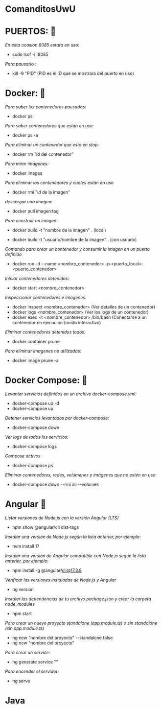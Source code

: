 # ComanditosUwU

# PUERTOS: 🔮
 *En esta ocasion 8085 estara en uso:*
 
 - sudo lsof -i :8085
   
*Para pausarlo :*

- kill -9 "PID" (PID es el ID que se mostrara del puerto en uso)

# Docker: 🐳
 *Para saber los contenedores pausados:*
 
 - docker ps
   
 *Para saber contenedores que estan en uso:*

 - docker ps -a

 *Para eliminar un contenedor que esta en stop:*

 - docker rm "id del contenedor"
   
 *Para mirar imagenes:*

 - docker images
   
 *Para eliminar los contenedores y cuales estan en uso*

 - docker rmi "id de la imagen"

 *descargar una imagen:*
 - docker pull imagen:tag  

 *Para construir un imagen:* 
 
 - docker build -t "nombre de la imagen" . (local)
   
 - docker build -t "usuario/nombre de la imagen" . (con usuario)

 *Comando para crear un contenedor y consumir la imagen en un puerto definido*
 
 - docker run -d --name <nombre_contenedor> -p <puerto_local>:<puerto_contenedor> <imagen>

 *Iniciar contenedores detenidos:*
 
 - docker start <nombre_contenedor>

 *Inspeccionar contenedores e imágenes:*

 -  docker inspect <nombre_contenedor> (Ver detalles de un contenedor)
 -  docker logs <nombre_contenedor> (Ver los logs de un contenedor)
 -  docker exec -it <nombre_contenedor> /bin/bash (Conectarse a un contenedor en ejecución (modo interactivo)

 *Eliminar contenedores detenidos todos:*
 
 - docker container prune

 *Para eliminar imagenes no utilizadas:*

 - docker image prune -a

# Docker Compose: 🐳 

*Levantar servicios definidos en un archivo docker-compose.yml:*
- docker-compose up -d
- docker-compose up

*Detener servicios levantados por docker-compose:*
- docker-compose down

*Ver logs de todos los servicios:*
- docker-compose logs

*Compose activos*
- docker-compose ps

*Eliminar contenedores, redes, volúmenes y imágenes que no estén en uso:*
- docker-compose down --rmi all --volumes

# Angular 🚀
*Listar versiones de Node.js con la versión Angular (LTS)*

- npm show @angular/cli dist-tags
  
*Instalar una versión de Node.js según la lista anterior, por ejemplo:*

- nvm install 17
  
*Instalar una versión de Angular compatible con Node.js según la lista anterior, por ejemplo:*

- npm install -g @angular/cli@17.3.8
  
*Verificar las versiones instaladas de Node.js y Angular*

- ng version
  
*Instalar las dependencias de tu archivo package.json y crear la carpeta node_modules*

- npm start
  
*Para crear un nuevo proyecto standalone (app.module.ts) o sin standalone (sin app.module.ts)*

- ng new "nombre del proyecto" --standalone false
- ng new "nombre del proyecto"
  
*Para crear un service:*

- ng generate service "<nombre-del-servicio>"
  
*Para encender el servidor:*

- ng serve


# Java 

